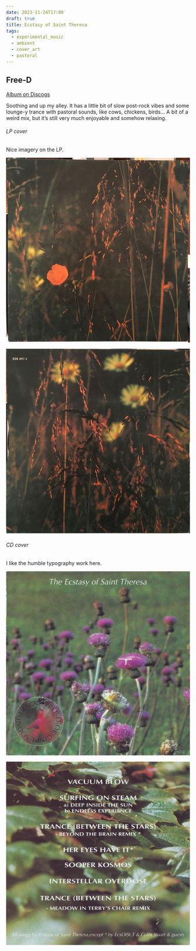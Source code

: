 ```yaml
---
date: 2023-11-24T17:00
draft: true
title: Ecstasy of Saint Theresa
tags:
  - experimental_music
  - ambient
  - cover_art
  - pastoral
---
```

## Free-D

[Album on Discogs](https://www.discogs.com/master/21387-The-Ecstasy-Of-Saint-Theresa-Free-D-Original-Soundtrack)

Soothing and up my alley. It has a little bit of slow post-rock vibes and some lounge-y trance with pastoral sounds, like cows, chickens, birds… A bit of a weird mix, but it’s still very much enjoyable and somehow relaxing.

###### LP cover

Nice imagery on the LP.

![Close-up photo of vegetation/bushes. There is a red flower in the center area](../attachment/vsc-paste/ecstasy_of_saint_theresa-231124170521.png)

![Same type of photo as the previous one, just a different details of the vegetaion, now with some blurred yellow flowers in the background](../attachment/vsc-paste/ecstasy_of_saint_theresa-231124170654.png)

###### CD cover

I like the humble typography work here.

![Same type of phot as the LP, close-up photos of vegetaiton. Now some purple cardoons are in highlight and focus. Band's name on the top area. Album's name on the bottom left and arranged in a circular design, like a stamp with another type of flower, red, as the background of said circle](../attachment/vsc-paste/ecstasy_of_saint_theresa-231124170908.png)

![Close-up photo of leaver and on top it has the track list of the album overlayed](../attachment/vsc-paste/ecstasy_of_saint_theresa-231124170951.png)
